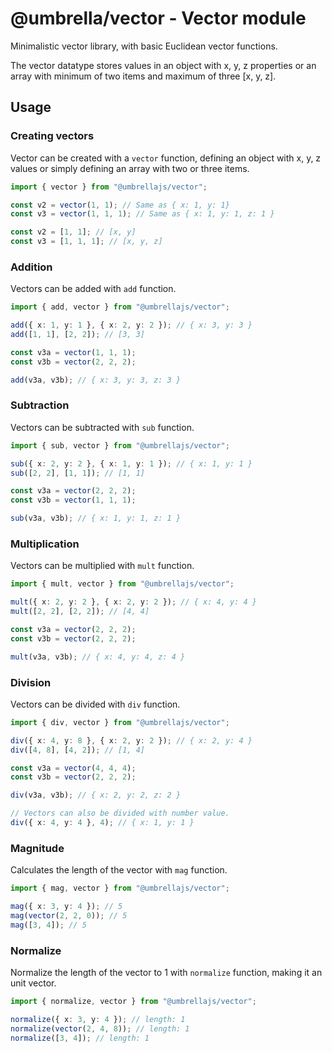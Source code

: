 # @umbrella/vector - Vector module

Minimalistic vector library, with basic Euclidean vector functions.

The vector datatype stores values in an object with x, y, z properties or an array
with minimum of two items and maximum of three [x, y, z].

## Usage

### Creating vectors

Vector can be created with a `vector` function, defining an object
with x, y, z values or simply defining an array with two or three items.

```ts
import { vector } from "@umbrellajs/vector";

const v2 = vector(1, 1); // Same as { x: 1, y: 1}
const v3 = vector(1, 1, 1); // Same as { x: 1, y: 1, z: 1 }

const v2 = [1, 1]; // [x, y]
const v3 = [1, 1, 1]; // [x, y, z]
```

### Addition

Vectors can be added with `add` function.

```ts
import { add, vector } from "@umbrellajs/vector";

add({ x: 1, y: 1 }, { x: 2, y: 2 }); // { x: 3, y: 3 }
add([1, 1], [2, 2]); // [3, 3]

const v3a = vector(1, 1, 1);
const v3b = vector(2, 2, 2);

add(v3a, v3b); // { x: 3, y: 3, z: 3 }
```

### Subtraction

Vectors can be subtracted with `sub` function.

```ts
import { sub, vector } from "@umbrellajs/vector";

sub({ x: 2, y: 2 }, { x: 1, y: 1 }); // { x: 1, y: 1 }
sub([2, 2], [1, 1]); // [1, 1]

const v3a = vector(2, 2, 2);
const v3b = vector(1, 1, 1);

sub(v3a, v3b); // { x: 1, y: 1, z: 1 }
```

### Multiplication

Vectors can be multiplied with `mult` function.

```ts
import { mult, vector } from "@umbrellajs/vector";

mult({ x: 2, y: 2 }, { x: 2, y: 2 }); // { x: 4, y: 4 }
mult([2, 2], [2, 2]); // [4, 4]

const v3a = vector(2, 2, 2);
const v3b = vector(2, 2, 2);

mult(v3a, v3b); // { x: 4, y: 4, z: 4 }
```

### Division

Vectors can be divided with `div` function.

```ts
import { div, vector } from "@umbrellajs/vector";

div({ x: 4, y: 8 }, { x: 2, y: 2 }); // { x: 2, y: 4 }
div([4, 8], [4, 2]); // [1, 4]

const v3a = vector(4, 4, 4);
const v3b = vector(2, 2, 2);

div(v3a, v3b); // { x: 2, y: 2, z: 2 }

// Vectors can also be divided with number value.
div({ x: 4, y: 4 }, 4); // { x: 1, y: 1 }
```

### Magnitude

Calculates the length of the vector with `mag` function.

```ts
import { mag, vector } from "@umbrellajs/vector";

mag({ x: 3, y: 4 }); // 5
mag(vector(2, 2, 0)); // 5
mag([3, 4]); // 5
```

### Normalize

Normalize the length of the vector to 1 with `normalize` function, making it an unit vector.

```ts
import { normalize, vector } from "@umbrellajs/vector";

normalize({ x: 3, y: 4 }); // length: 1
normalize(vector(2, 4, 8)); // length: 1
normalize([3, 4]); // length: 1
```

